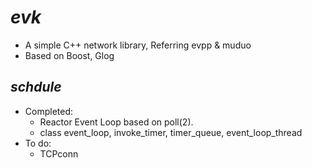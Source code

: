 # ***evk***
* A simple C++ network library, Referring evpp & muduo
* Based on Boost, Glog

## *schdule*
* Completed: 
   * Reactor Event Loop based on poll(2).  
   * class event_loop, invoke_timer, timer_queue, event_loop_thread  
* To do: 
   * TCPconn
